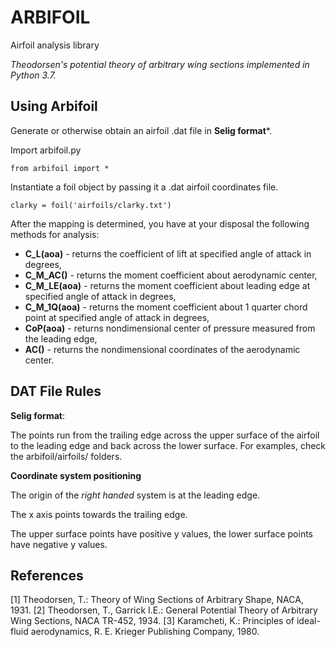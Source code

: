 # ARBIFOIL
Airfoil analysis library

_Theodorsen's potential theory of arbitrary wing sections implemented in Python 3.7._

## Using Arbifoil
Generate or otherwise obtain an airfoil .dat file in **Selig format***.

Import arbifoil.py 
```
from arbifoil import *
```

Instantiate a foil object by passing it a .dat airfoil coordinates file. 
```
clarky = foil('airfoils/clarky.txt')
```

After the mapping is determined, you have at your disposal the following methods for analysis:
- **C_L(aoa)** - returns the coefficient of lift at specified angle of attack in degrees,
- **C_M_AC()** - returns the moment coefficient about aerodynamic center,
- **C_M_LE(aoa)** - returns the moment coefficient about leading edge at specified angle of attack in degrees,
- **C_M_1Q(aoa)** - returns the moment coefficient about 1 quarter chord point at specified angle of attack in degrees,
- **CoP(aoa)** - returns nondimensional center of pressure measured from the leading edge,
- **AC()** - returns the nondimensional coordinates of the aerodynamic center.

## DAT File Rules

**Selig format**: 

The points run from the trailing edge across the upper surface of the airfoil
to the leading edge and back across the lower surface. 
For examples, check the arbifoil/airfoils/ folders.

**Coordinate system positioning**

The origin of the _right handed_ system is at the leading edge. 

The x axis points towards the trailing edge.

The upper surface points have positive y values, the lower surface points have negative y values.

## References
[1] Theodorsen, T.: Theory of Wing Sections of Arbitrary Shape, NACA, 1931.
[2] Theodorsen, T., Garrick I.E.: General Potential Theory of Arbitrary Wing Sections, NACA TR-452, 1934.
[3] Karamcheti, K.: Principles of ideal-fluid aerodynamics, R. E. Krieger Publishing Company, 1980.

